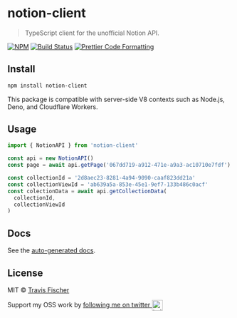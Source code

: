 # notion-client

> TypeScript client for the unofficial Notion API.

[![NPM](https://img.shields.io/npm/v/notion-client.svg)](https://www.npmjs.com/package/notion-client) [![Build Status](https://travis-ci.com/saasify-sh/notion.svg?branch=master)](https://travis-ci.com/saasify-sh/notion) [![Prettier Code Formatting](https://img.shields.io/badge/code_style-prettier-brightgreen.svg)](https://prettier.io)

## Install

```bash
npm install notion-client
```

This package is compatible with server-side V8 contexts such as Node.js, Deno, and Cloudflare Workers.

## Usage

```ts
import { NotionAPI } from 'notion-client'

const api = new NotionAPI()
const page = await api.getPage('067dd719-a912-471e-a9a3-ac10710e7fdf')

const collectionId = '2d8aec23-8281-4a94-9090-caaf823dd21a'
const collectionViewId = 'ab639a5a-853e-45e1-9ef7-133b486c0acf'
const colectionData = await api.getCollectionData(
  collectionId,
  collectionViewId
)
```

## Docs

See the [auto-generated docs](https://github.com/saasify-sh/notion/blob/master/docs/notion-client.md).

## License

MIT © [Travis Fischer](https://transitivebullsh.it)

Support my OSS work by <a href="https://twitter.com/transitive_bs">following me on twitter <img src="https://storage.googleapis.com/saasify-assets/twitter-logo.svg" alt="twitter" height="24px" align="center"></a>
